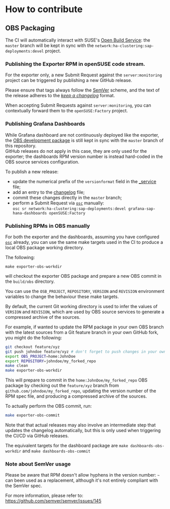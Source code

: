 # How to contribute

## OBS Packaging

The CI will automatically interact with SUSE's [Open Build Service](https://build.opensuse.org): the `master` branch will be kept in sync with the `network:ha-clustering:sap-deployments:devel` project.

### Publishing the Exporter RPM in openSUSE code stream.

For the exporter only, a new Submit Request against the `server:monitoring` project can be triggered by publishing a new GitHub release.

Please ensure that tags always follow the [SemVer] scheme, and the text of the release adheres to the [_keep a changelog_](https://keepachangelog.com/) format.

When accepting Submit Requests against `server:monitoring`, you can contextually forward them to the `openSUSE:Factory` project.

### Publishing Grafana Dashboards
 
While Grafana dashboard are not continuously deployed like the exporter, the [OBS development package](https://build.opensuse.org/package/show/network:ha-clustering:sap-deployments:devel/grafana-sap-hana-dashboards) is still kept in sync with the `master` branch of this repository.  
GitHub releases do not apply in this case, they are only used for the exporter; the dashboards RPM version number is instead hard-coded in the OBS source services configuration.

To publish a new release:
- update the numerical prefix of the `versionformat` field in the [_service](packaging/obs/grafana-sap-hana-dashboards/_service) file;
- add an entry to the [changelog](packaging/obs/grafana-sap-hana-dashboards/grafana-sap-hana-dashboards.changes) file;
- commit these changes directly in the `master` branch;
- perform a Submit Request via [`osc`] manually:  
  `osc sr network:ha-clustering:sap-deployments:devel grafana-sap-hana-dashboards openSUSE:Factory`

 
### Publishing RPMs in OBS manually 

For both the exporter and the dashboards, assuming you have  configured [`osc`] already, you can use the same make targets used in the CI to produce a local OBS package working directory.

The following:
```
make exporter-obs-workdir
```
will checkout the exporter OBS package and prepare a new OBS commit in the `build/obs` directory.

You can use the `OSB_PROJECT`, `REPOSITORY`, `VERSION` and `REVISION` environment variables to change the behaviour these make targets.

By default, the current Git working directory is used to infer the values of `VERSION` and `REVISION`, which are used by OBS source services to generate a compressed archive of the sources.

For example, if wanted to update the RPM package in your own OBS branch with the latest sources from a Git feature branch in your own GitHub fork, you might do the following:
```bash
git checkout feature/xyz
git push johndoe feature/xyz # don't forget to push changes in your own fork
export OBS_PROJECT=home:JohnDoe
export REPOSITORY=johndoe/my_forked_repo
make clean
make exporter-obs-workdir
``` 
This will prepare to commit in the `home:JohnDoe/my_forked_repo` OBS package by checking out the `feature/xyz` branch from `github.com/johndoe/my_forked_repo`, updating the version number of the RPM spec file, and producing a compressed archive of the sources.

To actually perform the OBS commit, run: 
```bash
make exporter-obs-commit
```

Note that that actual releases may also involve an intermediate step that updates the changelog automatically, but this is only used when triggering the CI/CD via GitHub releases.

The equivalent targets for the dashboard package are `make dashboards-obs-workdir` and `make dashboards-obs-commit`

[SemVer]: https://semver.org
[`osc`]: https://en.opensuse.org/openSUSE:OSC

### Note about SemVer usage

Please be aware that RPM doesn't allow hyphens in the version number:  `~` can been used as a replacement, although it's not entirely compliant with the SemVer spec.

For more information, please refer to: https://github.com/semver/semver/issues/145
